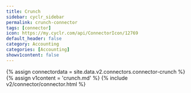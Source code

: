 ```yaml
---
title: Crunch
sidebar: cyclr_sidebar
permalink: crunch-connector
tags: [connector]
icon: https://my.cyclr.com/api/ConnectorIcon/12769
default_header: false
category: Accounting
categories: [Accounting]
showv1content: false
---
```

{% assign connectordata = site.data.v2.connectors.connector-crunch %}
{% assign v1content = 'crunch.md' %}
{% include v2/connector/connector.html %}	